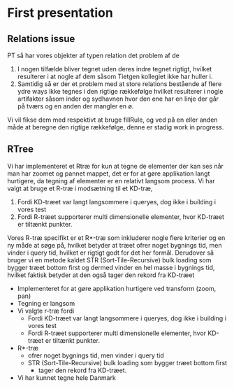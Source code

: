 # First presentation

## Relations issue

PT så har vores objekter af typen relation det problem af de

1. I nogen tilfælde bliver tegnet uden deres indre tegnet rigtigt, hvilket resulterer i at nogle af dem såsom Tietgen kollegiet ikke har huller i.
2. Samtidig så er der et problem med at store relations bestående af flere ydre ways ikke tegnes i den rigtige rækkefølge hvilket resulterer i nogle artifakter såsom inder og sydhavnen hvor den ene har en linje der går på tværs og en anden der mangler en ø.

Vi vil fikse dem med respektivt at bruge fillRule, og ved på en eller anden måde at beregne den rigtige rækkefølge, denne er stadig work in progress.



## RTree

Vi har implementeret et Rtræ for kun at tegne de elementer der kan ses når man har zoomet og pannet mappet, det er for at gøre applikation langt hurtigere, da tegning af elementer er en relativt langsom process. Vi har valgt at bruge et R-træ i modsætning til et KD-træ,

1. Fordi KD-træet var langt langsommere i queryes, dog ikke i building i vores test
2. Fordi R-træet supporterer multi dimensionelle elementer, hvor KD-træet er tiltænkt punkter.

Vores R-træ specifikt er et R*-træ som inkluderer nogle flere kriterier og en ny måde at søge på, hvilket betyder at træet ofrer noget bygnings tid, men vinder i query tid, hvilket er rigtigt godt for det her formål. Derudover så bruger vi en metode kaldet STR (Sort-Tile-Recursive) bulk loading som bygger træet bottom first og dermed vinder en hel masse i bygnings tid, hvilket faktisk betyder at den også tager den rekord fra KD-træet



- Implementeret for at gøre applikation hurtigere ved transform (zoom, pan)
- Tegning er langsom
- Vi valgte r-træ fordi
  - Fordi KD-træet var langt langsommere i queryes, dog ikke i building i vores test
  - Fordi R-træet supporterer multi dimensionelle elementer, hvor KD-træet er tiltænkt punkter.
- R*-træ
  -  ofrer noget bygnings tid, men vinder i query tid
  - STR (Sort-Tile-Recursive) bulk loading som bygger træet bottom first
    - tager den rekord fra KD-træet.
- Vi har kunnet tegne hele Danmark